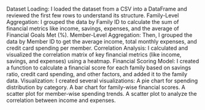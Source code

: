 Dataset Loading:
I loaded the dataset from a CSV into a DataFrame and reviewed the first few rows to understand its structure.
Family-Level Aggregation:
I grouped the data by Family ID to calculate the sum of financial metrics like income, savings, expenses, and the average of Financial Goals Met (%).
Member-Level Aggregation:
Then, I grouped the data by Member ID to get the average income, total monthly expenses, and credit card spending per member.
Correlation Analysis:
I calculated and visualized the correlation matrix of key financial metrics (like income, savings, and expenses) using a heatmap.
Financial Scoring Model:
I created a function to calculate a financial score for each family based on savings ratio, credit card spending, and other factors, and added it to the family data.
Visualization:
I created several visualizations:
A pie chart for spending distribution by category.
A bar chart for family-wise financial scores.
A scatter plot for member-wise spending trends.
A scatter plot to analyze the correlation between income and expenses.
